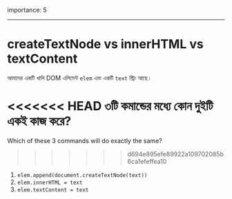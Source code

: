 importance: 5

---

# createTextNode vs innerHTML vs textContent

আমাদের একটি খালি DOM এলিমেন্ট `elem` এবং একটি `text` স্ট্রিং আছে।

<<<<<<< HEAD
৩টি কমান্ডের মধ্যে কোন দুইটি একই কাজ করে?
=======
Which of these 3 commands will do exactly the same?
>>>>>>> d694e895efe89922a109702085b6ca1efeffea10

1. `elem.append(document.createTextNode(text))`
2. `elem.innerHTML = text`
3. `elem.textContent = text`
